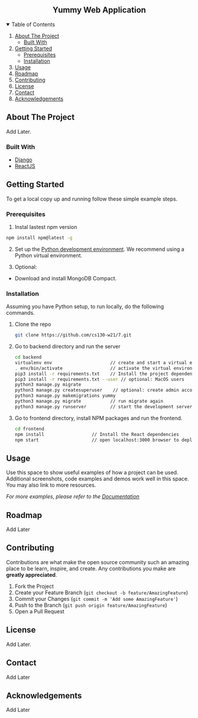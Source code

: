 <!--
*** Thanks for checking out the Best-README-Template. If you have a suggestion
*** that would make this better, please fork the repo and create a pull request
*** or simply open an issue with the tag "enhancement".
*** Thanks again! Now go create something AMAZING! :D
-->


<!-- PROJECT SHIELDS -->
<!--
*** I'm using markdown "reference style" links for readability.
*** Reference links are enclosed in brackets [ ] instead of parentheses ( ).
*** See the bottom of this document for the declaration of the reference variables
*** for contributors-url, forks-url, etc. This is an optional, concise syntax you may use.
*** https://www.markdownguide.org/basic-syntax/#reference-style-links
-->
<!-- [![Contributors][contributors-shield]][contributors-url]
[![Forks][forks-shield]][forks-url]
[![Stargazers][stars-shield]][stars-url]
[![Issues][issues-shield]][issues-url] -->
<!-- PROJECT LOGO -->
<br />
<p align="center">
  <!-- <a href="https://github.com/othneildrew/Best-README-Template">
    <img src="images/logo.png" alt="Logo" width="80" height="80">
  </a> -->

  <h2 align="center">Yummy Web Application</h2>

  <!-- <p align="center">
    An awesome README template to jumpstart your projects!
    <br />
    <a href="https://github.com/othneildrew/Best-README-Template"><strong>Explore the docs »</strong></a>
    <br />
    <br />
    <a href="https://github.com/othneildrew/Best-README-Template">View Demo</a>
    ·
    <a href="https://github.com/othneildrew/Best-README-Template/issues">Report Bug</a>
    ·
    <a href="https://github.com/othneildrew/Best-README-Template/issues">Request Feature</a>
  </p> -->
</p>



<!-- TABLE OF CONTENTS -->
<details open="open">
  <summary>Table of Contents</summary>
  <ol>
    <li>
      <a href="#about-the-project">About The Project</a>
      <ul>
        <li><a href="#built-with">Built With</a></li>
      </ul>
    </li>
    <li>
      <a href="#getting-started">Getting Started</a>
      <ul>
        <li><a href="#prerequisites">Prerequisites</a></li>
        <li><a href="#installation">Installation</a></li>
      </ul>
    </li>
    <li><a href="#usage">Usage</a></li>
    <li><a href="#roadmap">Roadmap</a></li>
    <li><a href="#contributing">Contributing</a></li>
    <li><a href="#license">License</a></li>
    <li><a href="#contact">Contact</a></li>
    <li><a href="#acknowledgements">Acknowledgements</a></li>
  </ol>
</details>



<!-- ABOUT THE PROJECT -->
## About The Project

<!-- [![Product Name Screen Shot][product-screenshot]](https://example.com) -->
Add Later.

### Built With
* [Django](https://www.djangoproject.com/)
* [ReactJS](https://reactjs.org/)


<!-- GETTING STARTED -->
## Getting Started

To get a local copy up and running follow these simple example steps.

### Prerequisites

1. Instal lastest npm version
  ```sh
  npm install npm@latest -g
  ```
2. Set up the [Python development environment](https://developer.mozilla.org/en-US/docs/Learn/Server-side/Django/development_environment). We recommend using a Python virtual environment.

3. Optional:
- Download and install MongoDB Compact.
  
### Installation

Assuming you have Python setup, to run locally, do the following commands. 

1. Clone the repo
   ```sh
   git clone https://github.com/cs130-w21/7.git
   ```
2. Go to backend directory and run the server
    ```sh
    cd backend
    virtualenv env                      // create and start a virtual environment
    . env/bin/activate                  // activate the virtual environment
    pip3 install -r requirements.txt    // Install the project dependencies
    pip3 install -r requirements.txt --user // optional: MacOS users
    python3 manage.py migrate
    python3 manage.py createsuperuser    // optional: create admin account
    python3 manage.py makemigrations yummy 
    python3 manage.py migrate           // run migrate again
    python3 manage.py runserver         // start the development server on localhost:8000
    ```
<!-- 3. Install Djongo framework -  SQL to Mongodb query transpiler for Django
   ```
   pip3 install dnspython
   pip3 install djongo
   ``` -->
3. Go to frontend directory, install NPM packages and run the frontend.
   ```sh
   cd frontend
   npm install                  // Install the React dependencies
   npm start                    // open localhost:3000 browser to deploy the application
   ```


<!-- USAGE EXAMPLES -->
## Usage

Use this space to show useful examples of how a project can be used. Additional screenshots, code examples and demos work well in this space. You may also link to more resources.

_For more examples, please refer to the [Documentation](https://example.com)_
<!-- ROADMAP -->
## Roadmap

Add Later

<!-- CONTRIBUTING -->
## Contributing

Contributions are what make the open source community such an amazing place to be learn, inspire, and create. Any contributions you make are **greatly appreciated**.

1. Fork the Project
2. Create your Feature Branch (`git checkout -b feature/AmazingFeature`)
3. Commit your Changes (`git commit -m 'Add some AmazingFeature'`)
4. Push to the Branch (`git push origin feature/AmazingFeature`)
5. Open a Pull Request



<!-- LICENSE -->
## License

Add Later.



<!-- CONTACT -->
## Contact

Add Later


<!-- ACKNOWLEDGEMENTS -->
## Acknowledgements
Add Later


<!-- MARKDOWN LINKS & IMAGES -->
<!-- https://www.markdownguide.org/basic-syntax/#reference-style-links -->
<!-- [contributors-shield]: https://img.shields.io/github/contributors/othneildrew/Best-README-Template.svg?style=for-the-badge
[contributors-url]: https://github.com/cs130-w21/7/graphs/contributors
[forks-shield]: https://img.shields.io/github/forks/othneildrew/Best-README-Template.svg?style=for-the-badge
[forks-url]: https://github.com/cs130-w21/7/network/members
[stars-shield]: https://img.shields.io/github/stars/othneildrew/Best-README-Template.svg?style=for-the-badge
[stars-url]: https://github.com/cs130-w21/7/stargazers
[issues-shield]: https://img.shields.io/github/issues/othneildrew/Best-README-Template.svg?style=for-the-badge
[issues-url]: https://github.com/cs130-w21/7/issues -->